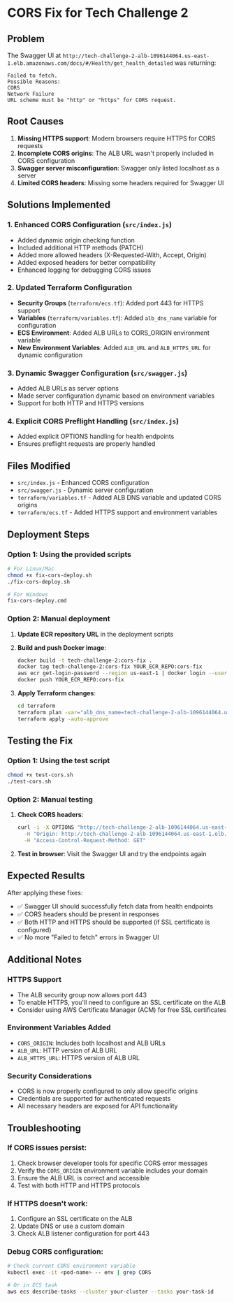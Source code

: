 # CORS Fix for Tech Challenge 2

## Problem

The Swagger UI at `http://tech-challenge-2-alb-1096144064.us-east-1.elb.amazonaws.com/docs/#/Health/get_health_detailed` was returning:

```
Failed to fetch.
Possible Reasons:
CORS
Network Failure
URL scheme must be "http" or "https" for CORS request.
```

## Root Causes

1. **Missing HTTPS support**: Modern browsers require HTTPS for CORS requests
2. **Incomplete CORS origins**: The ALB URL wasn't properly included in CORS configuration
3. **Swagger server misconfiguration**: Swagger only listed localhost as a server
4. **Limited CORS headers**: Missing some headers required for Swagger UI

## Solutions Implemented

### 1. Enhanced CORS Configuration (`src/index.js`)

- Added dynamic origin checking function
- Included additional HTTP methods (PATCH)
- Added more allowed headers (X-Requested-With, Accept, Origin)
- Added exposed headers for better compatibility
- Enhanced logging for debugging CORS issues

### 2. Updated Terraform Configuration

- **Security Groups** (`terraform/ecs.tf`): Added port 443 for HTTPS support
- **Variables** (`terraform/variables.tf`): Added `alb_dns_name` variable for configuration
- **ECS Environment**: Added ALB URLs to CORS_ORIGIN environment variable
- **New Environment Variables**: Added `ALB_URL` and `ALB_HTTPS_URL` for dynamic configuration

### 3. Dynamic Swagger Configuration (`src/swagger.js`)

- Added ALB URLs as server options
- Made server configuration dynamic based on environment variables
- Support for both HTTP and HTTPS versions

### 4. Explicit CORS Preflight Handling (`src/index.js`)

- Added explicit OPTIONS handling for health endpoints
- Ensures preflight requests are properly handled

## Files Modified

- `src/index.js` - Enhanced CORS configuration
- `src/swagger.js` - Dynamic server configuration
- `terraform/variables.tf` - Added ALB DNS variable and updated CORS origins
- `terraform/ecs.tf` - Added HTTPS support and environment variables

## Deployment Steps

### Option 1: Using the provided scripts

```bash
# For Linux/Mac
chmod +x fix-cors-deploy.sh
./fix-cors-deploy.sh

# For Windows
fix-cors-deploy.cmd
```

### Option 2: Manual deployment

1. **Update ECR repository URL** in the deployment scripts
2. **Build and push Docker image**:

   ```bash
   docker build -t tech-challenge-2:cors-fix .
   docker tag tech-challenge-2:cors-fix YOUR_ECR_REPO:cors-fix
   aws ecr get-login-password --region us-east-1 | docker login --username AWS --password-stdin YOUR_ECR_REPO
   docker push YOUR_ECR_REPO:cors-fix
   ```

3. **Apply Terraform changes**:
   ```bash
   cd terraform
   terraform plan -var="alb_dns_name=tech-challenge-2-alb-1096144064.us-east-1.elb.amazonaws.com"
   terraform apply -auto-approve
   ```

## Testing the Fix

### Option 1: Using the test script

```bash
chmod +x test-cors.sh
./test-cors.sh
```

### Option 2: Manual testing

1. **Check CORS headers**:

   ```bash
   curl -i -X OPTIONS "http://tech-challenge-2-alb-1096144064.us-east-1.elb.amazonaws.com/health/detailed" \
     -H "Origin: http://tech-challenge-2-alb-1096144064.us-east-1.elb.amazonaws.com" \
     -H "Access-Control-Request-Method: GET"
   ```

2. **Test in browser**: Visit the Swagger UI and try the endpoints again

## Expected Results

After applying these fixes:

- ✅ Swagger UI should successfully fetch data from health endpoints
- ✅ CORS headers should be present in responses
- ✅ Both HTTP and HTTPS should be supported (if SSL certificate is configured)
- ✅ No more "Failed to fetch" errors in Swagger UI

## Additional Notes

### HTTPS Support

- The ALB security group now allows port 443
- To enable HTTPS, you'll need to configure an SSL certificate on the ALB
- Consider using AWS Certificate Manager (ACM) for free SSL certificates

### Environment Variables Added

- `CORS_ORIGIN`: Includes both localhost and ALB URLs
- `ALB_URL`: HTTP version of ALB URL
- `ALB_HTTPS_URL`: HTTPS version of ALB URL

### Security Considerations

- CORS is now properly configured to only allow specific origins
- Credentials are supported for authenticated requests
- All necessary headers are exposed for API functionality

## Troubleshooting

### If CORS issues persist:

1. Check browser developer tools for specific CORS error messages
2. Verify the `CORS_ORIGIN` environment variable includes your domain
3. Ensure the ALB URL is correct and accessible
4. Test with both HTTP and HTTPS protocols

### If HTTPS doesn't work:

1. Configure an SSL certificate on the ALB
2. Update DNS or use a custom domain
3. Check ALB listener configuration for port 443

### Debug CORS configuration:

```bash
# Check current CORS environment variable
kubectl exec -it <pod-name> -- env | grep CORS

# Or in ECS task
aws ecs describe-tasks --cluster your-cluster --tasks your-task-id
```
